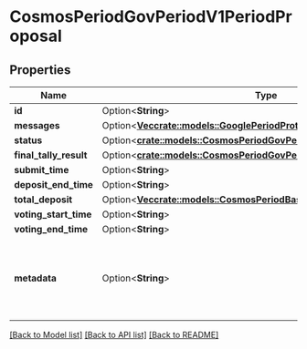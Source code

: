 # CosmosPeriodGovPeriodV1PeriodProposal

## Properties

Name | Type | Description | Notes
------------ | ------------- | ------------- | -------------
**id** | Option<**String**> |  | [optional]
**messages** | Option<[**Vec<crate::models::GooglePeriodProtobufPeriodAny>**](google.protobuf.Any.md)> |  | [optional]
**status** | Option<[**crate::models::CosmosPeriodGovPeriodV1PeriodProposalStatus**](cosmos.gov.v1.ProposalStatus.md)> |  | [optional]
**final_tally_result** | Option<[**crate::models::CosmosPeriodGovPeriodV1PeriodTallyResult**](cosmos.gov.v1.TallyResult.md)> |  | [optional]
**submit_time** | Option<**String**> |  | [optional]
**deposit_end_time** | Option<**String**> |  | [optional]
**total_deposit** | Option<[**Vec<crate::models::CosmosPeriodBasePeriodV1beta1PeriodCoin>**](cosmos.base.v1beta1.Coin.md)> |  | [optional]
**voting_start_time** | Option<**String**> |  | [optional]
**voting_end_time** | Option<**String**> |  | [optional]
**metadata** | Option<**String**> | metadata is any arbitrary metadata attached to the proposal. | [optional]

[[Back to Model list]](../README.md#documentation-for-models) [[Back to API list]](../README.md#documentation-for-api-endpoints) [[Back to README]](../README.md)


